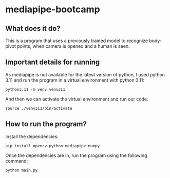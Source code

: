 # mediapipe-bootcamp

## What does it do?
This is a program that uses a previously trained model to recognize body-pivot points, when camera is opened and a human is seen.

## Important details for running
As mediapipe is not available for the latest version of python, I used python 3.11 and run the program in a virtual environment with python 3.11:
```
python3.11 -m venv venv311
```

And then we can activate the virtual environment and run our code.
```
source ./venv311/bin/activate
```
## How to run the program?
Install the dependencies:
```
pip install opencv-python mediapipe numpy
```

Once the dependencies are in, run the program using the following command:
```
python main.py
```